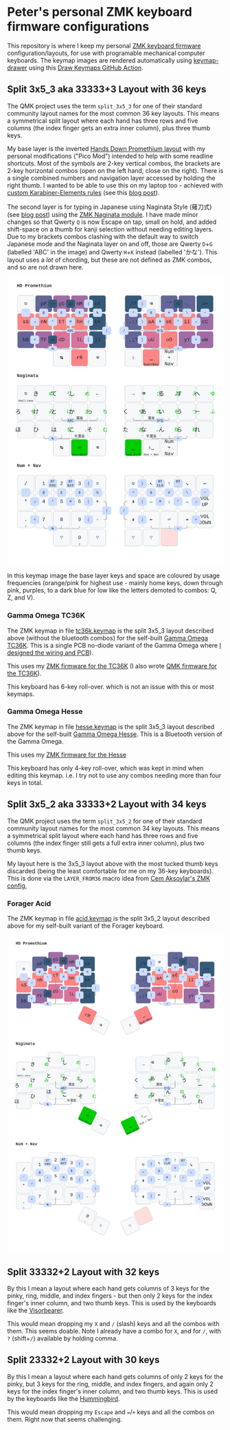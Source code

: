 # Peter's personal ZMK keyboard firmware configurations

This repository is where I keep my personal [ZMK keyboard firmware](https://zmk.dev/)
configuration/layouts, for use with programable mechanical computer keyboards.
The keymap images are rendered automatically using [keymap-drawer](https://github.com/caksoylar/keymap-drawer)
using this [Draw Keymaps GitHub Action](.github/workflows/draw-keymaps.yml).

## Split 3x5_3 aka 33333+3 Layout with 36 keys

The QMK project uses the term `split_3x5_3` for one of their standard community
layout names for the most common 36 key layouts. This means a symmetrical split
layout where each hand has three rows and five columns (the index finger gets
an extra inner column), plus three thumb keys.

My base layer is the inverted [Hands Down Promethium
layout](https://www.reddit.com/r/KeyboardLayouts/comments/1g66ivi/hands_down_promethium_snth_meets_hd_silverengram/)
with my personal modifications ("Pico Mod") intended to help with some readline shortcuts.
Most of the symbols are 2-key vertical combos, the brackets are 2-key horizontal combos
(open on the left hand, close on the right). There is a single combined numbers and navigation
layer accessed by holding the right thumb.
I wanted to be able to use this on my laptop too - achieved with [custom Karabiner-Elements
rules](https://codeberg.org/peterjc/kana-chording-ke/src/branch/main/hands-down-on-jis-macbook)
(see this [blog post](https://blastedbio.blogspot.com/2025/05/what-have-you-done-to-your-keyboard.html)).

The second layer is for typing in Japanese using Naginata Style (薙刀式) (see
[blog post](https://astrobeano.blogspot.com/2025/08/naginata-style-for-typing-in-japanese.html))
using the [ZMK Naginata module](https://github.com/eswai/zmk-naginata). I have
made minor changes so that Qwerty `Q` is now Escape on tap, small on hold, and
added shift-space on a thumb for kanji selection without needing editing layers.
Due to my brackets combos clashing with the default way to switch Japanese mode
and the Naginata layer on and off, those are Qwerty `D`+`G` (labelled 'ABC' in
the image) and Qwerty `H`+`K` instead (labelled 'かな'). This layout uses a *lot*
of chording, but these are not defined as ZMK combos, and so are not drawn here.

![Keymap Image](keymap-drawer/hesse.svg)

In this keymap image the base layer keys and space are coloured by usage frequencies (orange/pink
for highest use - mainly home keys, down through pink, purples, to a dark blue for low like the
letters demoted to combos: Q, Z, and V).

### Gamma Omega TC36K

The ZMK keymap in file [tc36k.keymap](config/tc36k.keymap) is the split 3x5_3
layout described above (without the bluetooth combos) for the self-built
[Gamma Omega TC36K](https://github.com/unspecworks/gamma-omega/tree/main/tc36k).
This is a single PCB no-diode variant of the Gamma Omega where [I designed the
wiring and PCB](https://astrobeano.blogspot.com/2025/08/my-first-self-built-computer-keyboard.html)).

This uses my [ZMK firmware for the TC36K](https://github.com/peterjc/zmk-keyboard-graph-theory/tree/main/boards/shields/tc36k)
(I also wrote [QMK firmware for the TC36K](https://github.com/peterjc/qmk_userspace/tree/main/keyboards/tutte_coxeter_36k)).

This keyboard has 6-key roll-over. which is not an issue with this or most keymaps.

### Gamma Omega Hesse

The ZMK keymap in file [hesse.keymap](config/hesse.keymap) is the
split 3x5_3 layout described above for the self-built
[Gamma Omega Hesse](https://github.com/unspecworks/gamma-omega/tree/main/tc36k).
This is a Bluetooth version of the Gamma Omega.

This uses my [ZMK firmware for the Hesse](https://github.com/peterjc/zmk-keyboard-graph-theory/tree/main/boards/shields/hesse)

This keyboard has only 4-key roll-over, which was kept in mind when editing this
keymap. i.e. I try not to use any combos needing more than four keys in total.

## Split 3x5_2 aka 33333+2 Layout with 34 keys

The QMK project uses the term `split_3x5_2` for one of their standard community
layout names for the most common 34 key layouts. This means a symmetrical split
layout where each hand has three rows and five columns (the index finger still
gets a full extra inner column), plus two thumb keys.

My layout here is the 3x5_3 layout above with the most tucked thumb keys
discarded (being the least comfortable for me on my 36-key keyboards). This
is done via the `LAYER_FROM36` macro idea from [Cem Aksoylar's ZMK
config](https://github.com/caksoylar/zmk-config),

### Forager Acid

The ZMK keymap in file [acid.keymap](config/hesse.keymap) is the split 3x5_2
layout described above for my self-built variant of the Forager keyboard.

![Keymap Image](keymap-drawer/acid.svg)

## Split 33332+2 Layout with 32 keys

By this I mean a layout where each hand gets columns of 3 keys for the pinky,
ring, middle, and index fingers - but then only 2 keys for the index finger's
inner column, and two thumb keys. This is used by the keyboards like the
[Visorbearer](https://github.com/carrefinho/visorbearer).

This would mean dropping my `X` and `/` (slash) keys and all the combos with
them. This seems doable. Note I already have a combo for `X`, and for `/`,
with `?` (shift+`/`) available by holding comma.

## Split 23332+2 Layout with 30 keys

By this I mean a layout where each hand gets columns of only 2 keys for the pinky,
but 3 keys for the ring, middle, and index fingers, and again only 2 keys for the
index finger's inner column, and two thumb keys. This is used by the keyboards like
the [Hummingbird](https://github.com/PJE66/hummingbird).

This would mean dropping my `Escape` and `=`/`+` keys and all the combos on them.
Right now that seems challenging.
